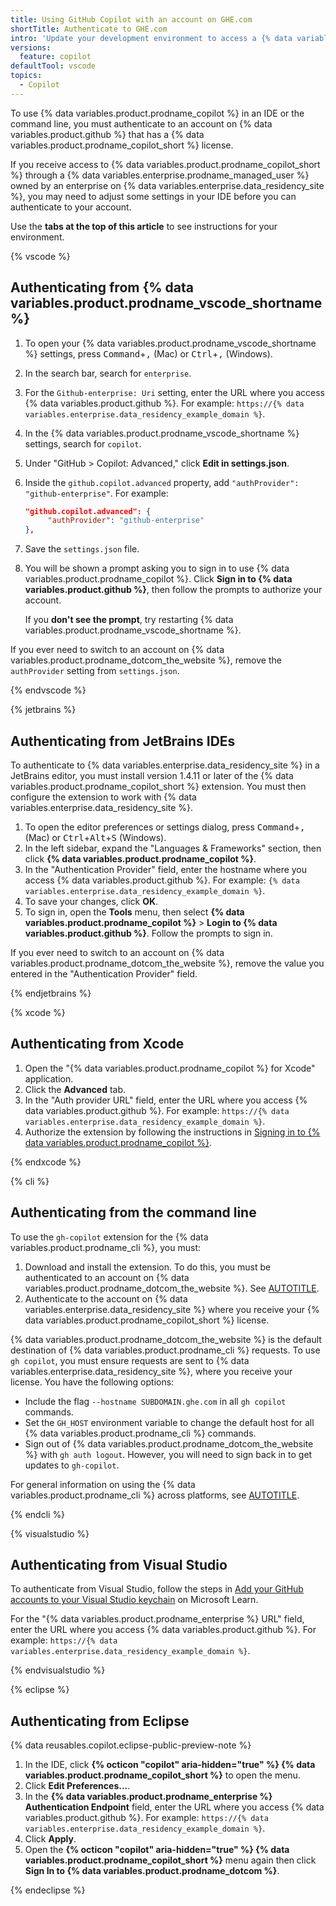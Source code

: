 ```yaml
---
title: Using GitHub Copilot with an account on GHE.com
shortTitle: Authenticate to GHE.com
intro: 'Update your development environment to access a {% data variables.product.prodname_copilot_short %} subscription for an account on {% data variables.enterprise.data_residency_site %}.'
versions:
  feature: copilot
defaultTool: vscode
topics:
  - Copilot
---
```


To use {% data variables.product.prodname_copilot %} in an IDE or the command line, you must authenticate to an account on {% data variables.product.github %} that has a {% data variables.product.prodname_copilot_short %} license.

If you receive access to {% data variables.product.prodname_copilot_short %} through a {% data variables.enterprise.prodname_managed_user %} owned by an enterprise on {% data variables.enterprise.data_residency_site %}, you may need to adjust some settings in your IDE before you can authenticate to your account.

Use the **tabs at the top of this article** to see instructions for your environment.

{% vscode %}

## Authenticating from {% data variables.product.prodname_vscode_shortname %}

1. To open your {% data variables.product.prodname_vscode_shortname %} settings, press <kbd>Command</kbd>+<kbd>,</kbd> (Mac) or <kbd>Ctrl</kbd>+<kbd>,</kbd> (Windows).
1. In the search bar, search for `enterprise`.
1. For the `Github-enterprise: Uri` setting, enter the URL where you access {% data variables.product.github %}. For example: `https://{% data variables.enterprise.data_residency_example_domain %}`.
1. In the {% data variables.product.prodname_vscode_shortname %} settings, search for `copilot`.
1. Under "GitHub > Copilot: Advanced," click **Edit in settings.json**.
1. Inside the `github.copilot.advanced` property, add `"authProvider": "github-enterprise"`. For example:

   ```json copy
   "github.copilot.advanced": {
        "authProvider": "github-enterprise"
   },
   ```

1. Save the `settings.json` file.
1. You will be shown a prompt asking you to sign in to use {% data variables.product.prodname_copilot %}. Click **Sign in to {% data variables.product.github %}**, then follow the prompts to authorize your account.

   If you **don't see the prompt**, try restarting {% data variables.product.prodname_vscode_shortname %}.

If you ever need to switch to an account on {% data variables.product.prodname_dotcom_the_website %}, remove the `authProvider` setting from `settings.json`.

{% endvscode %}

{% jetbrains %}

## Authenticating from JetBrains IDEs

To authenticate to {% data variables.enterprise.data_residency_site %} in a JetBrains editor, you must install version 1.4.11 or later of the {% data variables.product.prodname_copilot_short %} extension. You must then configure the extension to work with {% data variables.enterprise.data_residency_site %}.

1. To open the editor preferences or settings dialog, press <kbd>Command</kbd>+<kbd>,</kbd> (Mac) or <kbd>Ctrl</kbd>+<kbd>Alt</kbd>+<kbd>S</kbd> (Windows).
1. In the left sidebar, expand the "Languages & Frameworks" section, then click **{% data variables.product.prodname_copilot %}**.
1. In the "Authentication Provider" field, enter the hostname where you access {% data variables.product.github %}. For example: `{% data variables.enterprise.data_residency_example_domain %}`.
1. To save your changes, click **OK**.
1. To sign in, open the **Tools** menu, then select **{% data variables.product.prodname_copilot %}** > **Login to {% data variables.product.github %}**. Follow the prompts to sign in.

If you ever need to switch to an account on {% data variables.product.prodname_dotcom_the_website %}, remove the value you entered in the "Authentication Provider" field.

{% endjetbrains %}

{% xcode %}

## Authenticating from Xcode

1. Open the "{% data variables.product.prodname_copilot %} for Xcode" application.
1. Click the **Advanced** tab.
1. In the "Auth provider URL" field, enter the URL where you access {% data variables.product.github %}. For example: `https://{% data variables.enterprise.data_residency_example_domain %}`.
1. Authorize the extension by following the instructions in [Signing in to {% data variables.product.prodname_copilot %}](/copilot/managing-copilot/configure-personal-settings/installing-the-github-copilot-extension-in-your-environment?tool=xcode#signing-in-to-github-copilot).

{% endxcode %}

{% cli %}

## Authenticating from the command line

To use the `gh-copilot` extension for the {% data variables.product.prodname_cli %}, you must:

1. Download and install the extension. To do this, you must be authenticated to an account on {% data variables.product.prodname_dotcom_the_website %}. See [AUTOTITLE](/copilot/managing-copilot/configure-personal-settings/installing-github-copilot-in-the-cli#installing-copilot-in-the-cli).
1. Authenticate to the account on {% data variables.enterprise.data_residency_site %} where you receive your {% data variables.product.prodname_copilot_short %} license.

{% data variables.product.prodname_dotcom_the_website %} is the default destination of {% data variables.product.prodname_cli %} requests. To use `gh copilot`, you must ensure requests are sent to {% data variables.enterprise.data_residency_site %}, where you receive your license. You have the following options:
* Include the flag `--hostname SUBDOMAIN.ghe.com` in all `gh copilot` commands.
* Set the `GH_HOST` environment variable to change the default host for all {% data variables.product.prodname_cli %} commands.
* Sign out of {% data variables.product.prodname_dotcom_the_website %} with `gh auth logout`. However, you will need to sign back in to get updates to `gh-copilot`.

For general information on using the {% data variables.product.prodname_cli %} across platforms, see [AUTOTITLE](/github-cli/github-cli/using-multiple-accounts).

{% endcli %}

{% visualstudio %}

## Authenticating from Visual Studio

To authenticate from Visual Studio, follow the steps in [Add your GitHub accounts to your Visual Studio keychain](https://learn.microsoft.com/en-us/visualstudio/ide/work-with-github-accounts?view=vs-2022#enabling-github-enterprise-accounts) on Microsoft Learn.

For the "{% data variables.product.prodname_enterprise %} URL" field, enter the URL where you access {% data variables.product.github %}. For example: `https://{% data variables.enterprise.data_residency_example_domain %}`.

{% endvisualstudio %}

{% eclipse %}

## Authenticating from Eclipse

{% data reusables.copilot.eclipse-public-preview-note %}

1. In the IDE, click **{% octicon "copilot" aria-hidden="true" %} {% data variables.product.prodname_copilot_short %}** to open the menu.
1. Click **Edit Preferences...**.
1. In the **{% data variables.product.prodname_enterprise %} Authentication Endpoint** field, enter the URL where you access {% data variables.product.github %}. For example: `https://{% data variables.enterprise.data_residency_example_domain %}`.
1. Click **Apply**.
1. Open the **{% octicon "copilot" aria-hidden="true" %} {% data variables.product.prodname_copilot_short %}** menu again then click **Sign In to {% data variables.product.prodname_dotcom %}**.

{% endeclipse %}
